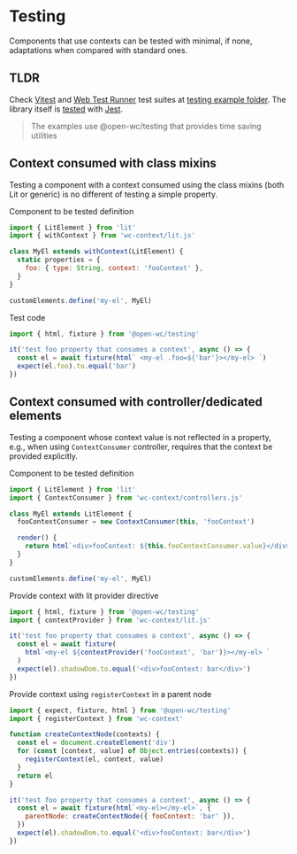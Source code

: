 # Testing

Components that use contexts can be tested with minimal, if none, adaptations when compared with standard ones.

## TLDR

Check [Vitest](https://vitest.dev/) and [Web Test Runner](https://modern-web.dev/docs/test-runner/overview/) test suites at [testing example folder](../examples/testing/). The library itself is [tested](../test/) with [Jest](https://jestjs.io/).

> The examples use @open-wc/testing that provides time saving utilities

## Context consumed with class mixins

Testing a component with a context consumed using the class mixins (both Lit or generic) is no different of testing a simple property.

Component to be tested definition

```js
import { LitElement } from 'lit'
import { withContext } from 'wc-context/lit.js'

class MyEl extends withContext(LitElement) {
  static properties = {
    foo: { type: String, context: 'fooContext' },
  }
}

customElements.define('my-el', MyEl)
```

Test code

```js
import { html, fixture } from '@open-wc/testing'

it('test foo property that consumes a context', async () => {
  const el = await fixture(html` <my-el .foo=${'bar'}></my-el> `)
  expect(el.foo).to.equal('bar')
})
```

## Context consumed with controller/dedicated elements

Testing a component whose context value is not reflected in a property, e.g., when using `ContextConsumer` controller, requires that the context be provided explicitly.

Component to be tested definition

```js
import { LitElement } from 'lit'
import { ContextConsumer } from 'wc-context/controllers.js'

class MyEl extends LitElement {
  fooContextConsumer = new ContextConsumer(this, 'fooContext')

  render() {
    return html`<div>fooContext: ${this.fooContextConsumer.value}</div>`
  }
}

customElements.define('my-el', MyEl)
```

Provide context with lit provider directive

```js
import { html, fixture } from '@open-wc/testing'
import { contextProvider } from 'wc-context/lit.js'

it('test foo property that consumes a context', async () => {
  const el = await fixture(
    html`<my-el ${contextProvider('fooContext', 'bar')}></my-el> `
  )
  expect(el).shadowDom.to.equal('<div>fooContext: bar</div>')
})
```


Provide context using `registerContext` in a parent node

```js
import { expect, fixture, html } from '@open-wc/testing'
import { registerContext } from 'wc-context'

function createContextNode(contexts) {
  const el = document.createElement('div')
  for (const [context, value] of Object.entries(contexts)) {
    registerContext(el, context, value)
  }
  return el
}

it('test foo property that consumes a context', async () => {
  const el = await fixture(html`<my-el></my-el>`, {
    parentNode: createContextNode({ fooContext: 'bar' }),
  })
  expect(el).shadowDom.to.equal('<div>fooContext: bar</div>')
})
```
